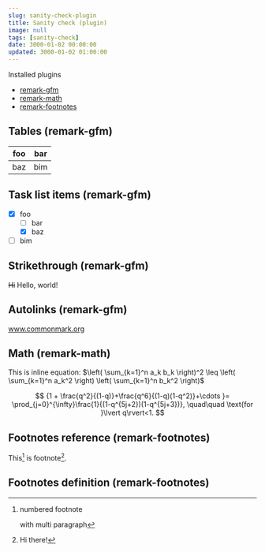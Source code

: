 ```yaml
---
slug: sanity-check-plugin
title: Sanity check (plugin)
image: null
tags: [sanity-check]
date: 3000-01-02 00:00:00
updated: 3000-01-02 01:00:00
---
```


Installed plugins

- [remark-gfm](https://www.npmjs.com/package/remark-gfm)
- [remark-math](https://www.npmjs.com/package/remark-math)
- [remark-footnotes](https://www.npmjs.com/package/remark-footnotes)

## Tables (remark-gfm)

| foo | bar |
| --- | --- |
| baz | bim |

## Task list items (remark-gfm)

- [x] foo
  - [ ] bar
  - [x] baz
- [ ] bim

## Strikethrough (remark-gfm)

~~Hi~~ Hello, world!

## Autolinks (remark-gfm)

www.commonmark.org

## Math (remark-math)

This is inline equation: $\left( \sum_{k=1}^n a_k b_k \right)^2 \leq \left( \sum_{k=1}^n a_k^2 \right) \left( \sum_{k=1}^n b_k^2 \right)$

$$
{1 +  \frac{q^2}{(1-q)}+\frac{q^6}{(1-q)(1-q^2)}+\cdots }= \prod_{j=0}^{\infty}\frac{1}{(1-q^{5j+2})(1-q^{5j+3})}, \quad\quad \text{for }\lvert q\rvert<1.
$$

## Footnotes reference (remark-footnotes)

This[^1] is footnote[^footnote].

## Footnotes definition (remark-footnotes)

[^footnote]: Hi there!

[^1]: numbered footnote

    with multi paragraph
